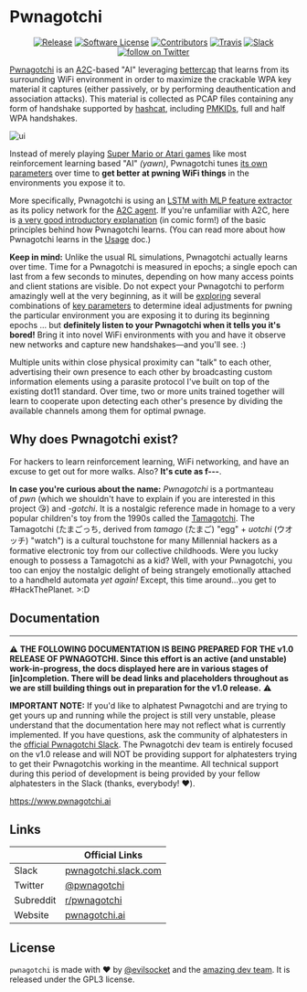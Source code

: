 # Pwnagotchi

<p align="center">
  <p align="center">
    <a href="https://github.com/evilsocket/pwnagotchi/releases/latest"><img alt="Release" src="https://img.shields.io/github/release/evilsocket/pwnagotchi.svg?style=flat-square"></a>
    <a href="https://github.com/evilsocket/pwnagotchi/blob/master/LICENSE.md"><img alt="Software License" src="https://img.shields.io/badge/license-GPL3-brightgreen.svg?style=flat-square"></a>
    <a href="https://github.com/evilsocket/pwnagotchi/graphs/contributors"><img alt="Contributors" src="https://img.shields.io/github/contributors/evilsocket/pwnagotchi"/></a>
    <a href="https://travis-ci.org/evilsocket/pwnagotchi"><img alt="Travis" src="https://img.shields.io/travis/evilsocket/pwnagotchi/master.svg?style=flat-square"></a>
    <a href="https://pwnagotchi.herokuapp.com/"><img alt="Slack" src="https://pwnagotchi.herokuapp.com/badge.svg"></a>
    <a href="https://twitter.com/intent/follow?screen_name=pwnagotchi"><img src="https://img.shields.io/twitter/follow/pwnagotchi?style=social&logo=twitter" alt="follow on Twitter"></a>
  </p>
</p>

[Pwnagotchi](https://twitter.com/pwnagotchi) is an [A2C](https://hackernoon.com/intuitive-rl-intro-to-advantage-actor-critic-a2c-4ff545978752)-based "AI" leveraging [bettercap](https://www.bettercap.org/) that learns from its surrounding WiFi environment in order to maximize the crackable WPA key material it captures (either passively, or by performing deauthentication and association attacks). This material is collected as PCAP files containing any form of handshake supported by [hashcat](https://hashcat.net/hashcat/), including [PMKIDs](https://www.evilsocket.net/2019/02/13/Pwning-WiFi-networks-with-bettercap-and-the-PMKID-client-less-attack/), 
full and half WPA handshakes.

![ui](https://i.imgur.com/c7xh4hN.png)

Instead of merely playing [Super Mario or Atari games](https://becominghuman.ai/getting-mario-back-into-the-gym-setting-up-super-mario-bros-in-openais-gym-8e39a96c1e41?gi=c4b66c3d5ced) like most reinforcement learning based "AI" *(yawn)*, Pwnagotchi tunes [its own parameters](https://github.com/evilsocket/pwnagotchi/blob/master/pwnagotchi/defaults.yml#L73) over time to **get better at pwning WiFi things** in the environments you expose it to. 

More specifically, Pwnagotchi is using an [LSTM with MLP feature extractor](https://stable-baselines.readthedocs.io/en/master/modules/policies.html#stable_baselines.common.policies.MlpLstmPolicy) as its policy network for the [A2C agent](https://stable-baselines.readthedocs.io/en/master/modules/a2c.html). If you're unfamiliar with A2C, here is [a very good introductory explanation](https://hackernoon.com/intuitive-rl-intro-to-advantage-actor-critic-a2c-4ff545978752) (in comic form!) of the basic principles behind how Pwnagotchi learns. (You can read more about how Pwnagotchi learns in the [Usage](https://github.com/evilsocket/pwnagotchi/blob/master/docs/usage.md#training-the-ai) doc.)

**Keep in mind:** Unlike the usual RL simulations, Pwnagotchi actually learns over time. Time for a Pwnagotchi is measured in epochs; a single epoch can last from a few seconds to minutes, depending on how many access points and client stations are visible. Do not expect your Pwnagotchi to perform amazingly well at the very beginning, as it will be [exploring](https://hackernoon.com/intuitive-rl-intro-to-advantage-actor-critic-a2c-4ff545978752) several combinations of [key parameters](https://github.com/evilsocket/pwnagotchi/blob/master/docs/usage.md#training-the-ai) to determine ideal adjustments for pwning the particular environment you are exposing it to during its beginning epochs ... but **definitely listen to your Pwnagotchi when it tells you it's bored!** Bring it into novel WiFi environments with you and have it observe new networks and capture new handshakes—and you'll see. :)

Multiple units within close physical proximity can "talk" to each other, advertising their own presence to each other by broadcasting custom information elements using a parasite protocol I've built on top of the existing dot11 standard. Over time, two or more units trained together will learn to cooperate upon detecting each other's presence by dividing the available channels among them for optimal pwnage.

## Why does Pwnagotchi exist?

For hackers to learn reinforcement learning, WiFi networking, and have an excuse to get out for more walks. Also? **It's cute as f---**.

**In case you're curious about the name:** *Pwnagotchi* is a portmanteau of *pwn* (which we shouldn't have to explain if you are interested in this project :kissing_heart:) and *-gotchi*. It is a nostalgic reference made in homage to a very popular children's toy from the 1990s called the [Tamagotchi](https://en.wikipedia.org/wiki/Tamagotchi). The Tamagotchi (たまごっち, derived from *tamago* (たまご) "egg" + *uotchi* (ウオッチ) "watch") is a cultural touchstone for many Millennial hackers as a formative electronic toy from our collective childhoods. Were you lucky enough to possess a Tamagotchi as a kid? Well, with your Pwnagotchi, you too can enjoy the nostalgic delight of being strangely emotionally attached to a handheld automata *yet again!* Except, this time around...you get to #HackThePlanet. >:D

## Documentation
---
:warning: **THE FOLLOWING DOCUMENTATION IS BEING PREPARED FOR THE v1.0 RELEASE OF PWNAGOTCHI. Since this effort is an active (and unstable) work-in-progress, the docs displayed here are in various stages of [in]completion. There will be dead links and placeholders throughout as we are still building things out in preparation for the v1.0 release.** :warning:

**IMPORTANT NOTE:** If you'd like to alphatest Pwnagotchi and are trying to get yours up and running while the project is still very unstable, please understand that the documentation here may not reflect what is currently implemented. If you have questions, ask the community of alphatesters in the [official Pwnagotchi Slack](https://pwnagotchi.herokuapp.com). The Pwnagotchi dev team is entirely focused on the v1.0 release and will NOT be providing support for alphatesters trying to get their Pwnagotchis working in the meantime. All technical support during this period of development is being provided by your fellow alphatesters in the Slack (thanks, everybody! :heart:).

https://www.pwnagotchi.ai

## Links

&nbsp; | Official Links
---------|-------
Slack | [pwnagotchi.slack.com](https://pwnagotchi.herokuapp.com)
Twitter | [@pwnagotchi](https://twitter.com/pwnagotchi)
Subreddit | [r/pwnagotchi](https://www.reddit.com/r/pwnagotchi/)
Website | [pwnagotchi.ai](https://pwnagotchi.ai/)

## License

`pwnagotchi` is made with ♥  by [@evilsocket](https://twitter.com/evilsocket) and the [amazing dev team](https://github.com/evilsocket/pwnagotchi/graphs/contributors). It is released under the GPL3 license.
